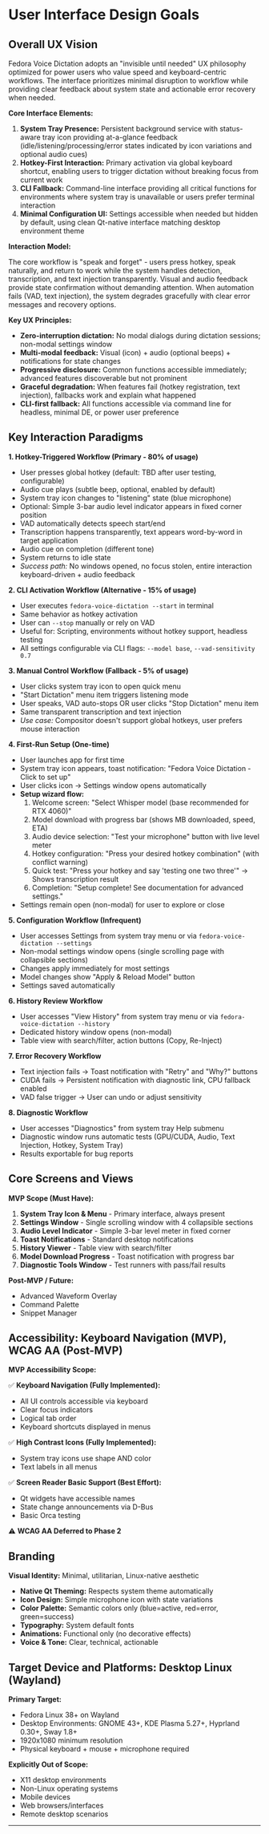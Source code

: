 # User Interface Design Goals

## Overall UX Vision

Fedora Voice Dictation adopts an "invisible until needed" UX philosophy optimized for power users who value speed and keyboard-centric workflows. The interface prioritizes minimal disruption to workflow while providing clear feedback about system state and actionable error recovery when needed.

**Core Interface Elements:**

1. **System Tray Presence:** Persistent background service with status-aware tray icon providing at-a-glance feedback (idle/listening/processing/error states indicated by icon variations and optional audio cues)
2. **Hotkey-First Interaction:** Primary activation via global keyboard shortcut, enabling users to trigger dictation without breaking focus from current work
3. **CLI Fallback:** Command-line interface providing all critical functions for environments where system tray is unavailable or users prefer terminal interaction
4. **Minimal Configuration UI:** Settings accessible when needed but hidden by default, using clean Qt-native interface matching desktop environment theme

**Interaction Model:**

The core workflow is "speak and forget" - users press hotkey, speak naturally, and return to work while the system handles detection, transcription, and text injection transparently. Visual and audio feedback provide state confirmation without demanding attention. When automation fails (VAD, text injection), the system degrades gracefully with clear error messages and recovery options.

**Key UX Principles:**
- **Zero-interruption dictation:** No modal dialogs during dictation sessions; non-modal settings window
- **Multi-modal feedback:** Visual (icon) + audio (optional beeps) + notifications for state changes
- **Progressive disclosure:** Common functions accessible immediately; advanced features discoverable but not prominent
- **Graceful degradation:** When features fail (hotkey registration, text injection), fallbacks work and explain what happened
- **CLI-first fallback:** All functions accessible via command line for headless, minimal DE, or power user preference

## Key Interaction Paradigms

**1. Hotkey-Triggered Workflow (Primary - 80% of usage)**
- User presses global hotkey (default: TBD after user testing, configurable)
- Audio cue plays (subtle beep, optional, enabled by default)
- System tray icon changes to "listening" state (blue microphone)
- Optional: Simple 3-bar audio level indicator appears in fixed corner position
- VAD automatically detects speech start/end
- Transcription happens transparently, text appears word-by-word in target application
- Audio cue on completion (different tone)
- System returns to idle state
- *Success path:* No windows opened, no focus stolen, entire interaction keyboard-driven + audio feedback

**2. CLI Activation Workflow (Alternative - 15% of usage)**
- User executes `fedora-voice-dictation --start` in terminal
- Same behavior as hotkey activation
- User can `--stop` manually or rely on VAD
- Useful for: Scripting, environments without hotkey support, headless testing
- All settings configurable via CLI flags: `--model base`, `--vad-sensitivity 0.7`

**3. Manual Control Workflow (Fallback - 5% of usage)**
- User clicks system tray icon to open quick menu
- "Start Dictation" menu item triggers listening mode
- User speaks, VAD auto-stops OR user clicks "Stop Dictation" menu item
- Same transparent transcription and text injection
- *Use case:* Compositor doesn't support global hotkeys, user prefers mouse interaction

**4. First-Run Setup (One-time)**
- User launches app for first time
- System tray icon appears, toast notification: "Fedora Voice Dictation - Click to set up"
- User clicks icon → Settings window opens automatically
- **Setup wizard flow:**
  1. Welcome screen: "Select Whisper model (base recommended for RTX 4060)"
  2. Model download with progress bar (shows MB downloaded, speed, ETA)
  3. Audio device selection: "Test your microphone" button with live level meter
  4. Hotkey configuration: "Press your desired hotkey combination" (with conflict warning)
  5. Quick test: "Press your hotkey and say 'testing one two three'" → Shows transcription result
  6. Completion: "Setup complete! See documentation for advanced settings."
- Settings remain open (non-modal) for user to explore or close

**5. Configuration Workflow (Infrequent)**
- User accesses Settings from system tray menu or via `fedora-voice-dictation --settings`
- Non-modal settings window opens (single scrolling page with collapsible sections)
- Changes apply immediately for most settings
- Model changes show "Apply & Reload Model" button
- Settings saved automatically

**6. History Review Workflow**
- User accesses "View History" from system tray menu or via `fedora-voice-dictation --history`
- Dedicated history window opens (non-modal)
- Table view with search/filter, action buttons (Copy, Re-Inject)

**7. Error Recovery Workflow**
- Text injection fails → Toast notification with "Retry" and "Why?" buttons
- CUDA fails → Persistent notification with diagnostic link, CPU fallback enabled
- VAD false trigger → User can undo or adjust sensitivity

**8. Diagnostic Workflow**
- User accesses "Diagnostics" from system tray Help submenu
- Diagnostic window runs automatic tests (GPU/CUDA, Audio, Text Injection, Hotkey, System Tray)
- Results exportable for bug reports

## Core Screens and Views

**MVP Scope (Must Have):**

1. **System Tray Icon & Menu** - Primary interface, always present
2. **Settings Window** - Single scrolling window with 4 collapsible sections
3. **Audio Level Indicator** - Simple 3-bar level meter in fixed corner
4. **Toast Notifications** - Standard desktop notifications
5. **History Viewer** - Table view with search/filter
6. **Model Download Progress** - Toast notification with progress bar
7. **Diagnostic Tools Window** - Test runners with pass/fail results

**Post-MVP / Future:**
- Advanced Waveform Overlay
- Command Palette
- Snippet Manager

## Accessibility: Keyboard Navigation (MVP), WCAG AA (Post-MVP)

**MVP Accessibility Scope:**

✅ **Keyboard Navigation (Fully Implemented):**
- All UI controls accessible via keyboard
- Clear focus indicators
- Logical tab order
- Keyboard shortcuts displayed in menus

✅ **High Contrast Icons (Fully Implemented):**
- System tray icons use shape AND color
- Text labels in all menus

✅ **Screen Reader Basic Support (Best Effort):**
- Qt widgets have accessible names
- State change announcements via D-Bus
- Basic Orca testing

⚠️ **WCAG AA Deferred to Phase 2**

## Branding

**Visual Identity:** Minimal, utilitarian, Linux-native aesthetic

- **Native Qt Theming:** Respects system theme automatically
- **Icon Design:** Simple microphone icon with state variations
- **Color Palette:** Semantic colors only (blue=active, red=error, green=success)
- **Typography:** System default fonts
- **Animations:** Functional only (no decorative effects)
- **Voice & Tone:** Clear, technical, actionable

## Target Device and Platforms: Desktop Linux (Wayland)

**Primary Target:**
- Fedora Linux 38+ on Wayland
- Desktop Environments: GNOME 43+, KDE Plasma 5.27+, Hyprland 0.30+, Sway 1.8+
- 1920x1080 minimum resolution
- Physical keyboard + mouse + microphone required

**Explicitly Out of Scope:**
- X11 desktop environments
- Non-Linux operating systems
- Mobile devices
- Web browsers/interfaces
- Remote desktop scenarios

---
